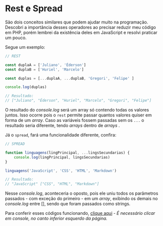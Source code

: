 # Rest e Spread

São dois conceitos similares que podem ajudar muito na programação. Descobri a importância desses operadores ao precisar reduzir meu código em PHP, porém lembrei da existência deles em JavaScript e resolvi praticar um pouco.

Segue um exemplo:
```js
// REST

const duplaA = ['Juliano', 'Éderson']
const duplaB = ['Huriel', 'Marcelo']

const duplas = [...duplaA, ...duplaB, 'Gregori', 'Felipe' ]

console.log(duplas)

// Resultado:
// ["Juliano", "Éderson", "Huriel", "Marcelo", "Gregori", "Felipe"]
```
O resultado do *console.log* será um array só contendo todas os valores juntos. Isso ocorre pois o `rest` permite passar quantos valores quiser em forma de um *array*. Caso as variáveis fossem passadas sem os `...` o resultado seria diferente, tendo *arrays* dentro de *arrays* .

Já o `spread`, fará uma funcionalidade diferente, confira:
```js 
// SPREAD

function linguagens(lingPrincipal, ...lingsSecundarias) {
    console.log(lingPrincipal, lingsSecundarias)
}

linguagens('JavaScript', 'CSS', 'HTML', 'Markdown')

// Resultado:
// "JavaScript" ["CSS", "HTML", "Markdown"]
```
Nesse *console.log*, aconteceria o oposto, pois ele uniu todos os parâmetros passados - com exceção do primeiro - em um *array*, exibindo os demais no *console.log* entre [], sendo que foram passados como strings.

Para conferir esses códigos funcionando, [clique aqui](https://codepen.io/huri3l/pen/wvGJXoV) - *É necessário clicar em console, no canto inferior esquerdo da página.*
